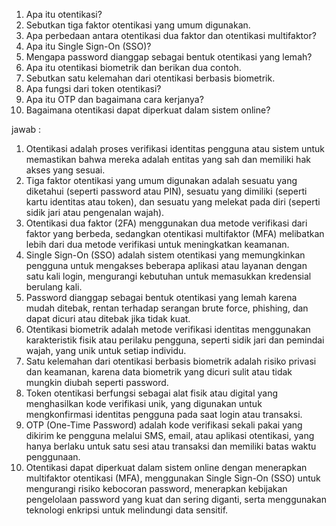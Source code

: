 1. Apa itu otentikasi?
2. Sebutkan tiga faktor otentikasi yang umum digunakan.
3. Apa perbedaan antara otentikasi dua faktor dan otentikasi multifaktor?
4. Apa itu Single Sign-On (SSO)?
5. Mengapa password dianggap sebagai bentuk otentikasi yang lemah?
6. Apa itu otentikasi biometrik dan berikan dua contoh.
7. Sebutkan satu kelemahan dari otentikasi berbasis biometrik.
8. Apa fungsi dari token otentikasi?
9. Apa itu OTP dan bagaimana cara kerjanya?
10. Bagaimana otentikasi dapat diperkuat dalam sistem online?

jawab :

1. Otentikasi adalah proses verifikasi identitas pengguna atau sistem untuk memastikan bahwa mereka adalah entitas yang sah dan memiliki hak akses yang sesuai.
2. Tiga faktor otentikasi yang umum digunakan adalah sesuatu yang diketahui (seperti password atau PIN), sesuatu yang dimiliki (seperti kartu identitas atau token), dan sesuatu yang melekat pada diri (seperti sidik jari atau pengenalan wajah).
3. Otentikasi dua faktor (2FA) menggunakan dua metode verifikasi dari faktor yang berbeda, sedangkan otentikasi multifaktor (MFA) melibatkan lebih dari dua metode verifikasi untuk meningkatkan keamanan.
4. Single Sign-On (SSO) adalah sistem otentikasi yang memungkinkan pengguna untuk mengakses beberapa aplikasi atau layanan dengan satu kali login, mengurangi kebutuhan untuk memasukkan kredensial berulang kali.
5. Password dianggap sebagai bentuk otentikasi yang lemah karena mudah ditebak, rentan terhadap serangan brute force, phishing, dan dapat dicuri atau ditebak jika tidak kuat.
6. Otentikasi biometrik adalah metode verifikasi identitas menggunakan karakteristik fisik atau perilaku pengguna, seperti sidik jari dan pemindai wajah, yang unik untuk setiap individu.
7. Satu kelemahan dari otentikasi berbasis biometrik adalah risiko privasi dan keamanan, karena data biometrik yang dicuri sulit atau tidak mungkin diubah seperti password.
8. Token otentikasi berfungsi sebagai alat fisik atau digital yang menghasilkan kode verifikasi unik, yang digunakan untuk mengkonfirmasi identitas pengguna pada saat login atau transaksi.
9. OTP (One-Time Password) adalah kode verifikasi sekali pakai yang dikirim ke pengguna melalui SMS, email, atau aplikasi otentikasi, yang hanya berlaku untuk satu sesi atau transaksi dan memiliki batas waktu penggunaan.
10. Otentikasi dapat diperkuat dalam sistem online dengan menerapkan multifaktor otentikasi (MFA), menggunakan Single Sign-On (SSO) untuk mengurangi risiko kebocoran password, menerapkan kebijakan pengelolaan password yang kuat dan sering diganti, serta menggunakan teknologi enkripsi untuk melindungi data sensitif.
